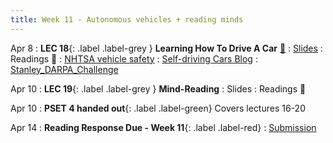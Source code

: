 ```yaml
---
title: Week 11 - Autonomous vehicles + reading minds
---
```


Apr 8
: **LEC 18**{: .label .label-grey } **Learning How To Drive A Car** [🎥](https://harvard.hosted.panopto.com/Panopto/Pages/Viewer.aspx?id=88c38576-9cfa-4ee0-af27-b0ff01522c10)
  : [Slides](https://canvas.harvard.edu/files/19869644/download?download_frd=1)
: Readings 📖
: [NHTSA vehicle safety](https://www.nhtsa.gov/technology-innovation/automated-vehicles-safety)
: [Self-driving Cars Blog](https://sitn.hms.harvard.edu/flash/2017/self-driving-cars-technology-risks-possibilities/)
: [Stanley_DARPA_Challenge](https://canvas.harvard.edu/files/19866428/download?download_frd=1)

Apr 10
: **LEC 19**{: .label .label-grey } **Mind-Reading**
  : Slides
: Readings 📖

<!--
Apr 10
: **LEC 20**{: .label .label-grey } **Transfer Learning and Generalizability**
  : Slides
: Readings 📖
-->
Apr 10
: **PSET 4 handed out**{: .label .label-green} Covers lectures 16-20


Apr 14
  : **Reading Response Due - Week 11**{: .label .label-red}
    : [Submission](https://canvas.harvard.edu/courses/129605/assignments/794080)
